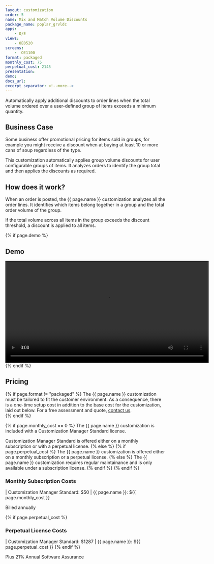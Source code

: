 ```yaml
---
layout: customization
order: 5
name: Mix and Match Volume Discounts
package_name: poplar_grvldc
apps:
    - O/E
views:
    - OE0520
screens:
    -  OE1100
format: packaged
monthly_cost: 75
perpetual_cost: 2145
presentation: 
demo: 
docs_url: 
excerpt_separator: <!--more-->
---
```


Automatically apply additional discounts to order lines when the 
total volume ordered over a user-defined group of items exceeds a 
minimum quantity.

<!--more-->

## Business Case

Some business offer promotional pricing for items sold in groups,
for example you might receive a discount when at buying at least
10 or more cans of soup regardless of the type.

This customization automatically applies group volume discounts
for user configurable groups of items.  It analyzes orders to 
identify the group total and then applies the discounts as required.

## How does it work?

When an order is posted, the {{ page.name }} customization 
analyzes all the order lines.  It identifies which items
belong together in a group and the total order volume of the
group.

If the total volume across all items in the group exceeds the 
discount threshold, a discount is applied to all items.

{% if page.demo %}
## Demo

<video width="640" controls>
  <source src="{{ page.demo }}" type="video/mp4">
  Your browser doesn't support the video tag.
</video>
{% endif %}

## Pricing

{% if page.format != "packaged" %}
The {{ page.name }} customization must be tailored to fit the customer 
environment. As a consequence, there is a one-time setup cost in addition 
to the base cost for the customization, laid out below. For a free assessment
and quote,  <a href="mailto:chris@poplars.dev">contact us</a>.  
{% endif %}

{% if page.monthly_cost == 0 %}
The {{ page.name }} customization is included with a Customization Manager 
Standard license.  

Customization Manager Standard is offered either on a monthly 
subscription or with a perpetual license.
{% else %}
    {% if page.perpetual_cost %}
The {{ page.name }} customization is offered either on a monthly 
subscription or a perpetual license.
    {% else %}
The {{ page.name }} customization requires regular maintainance and is only
available under a subscription license.
    {% endif %}
{% endif %}

### Monthly Subscription Costs

| Customization Manager Standard: $50
| {{ page.name }}: ${{ page.monthly_cost }}

Billed annually

{% if page.perpetual_cost %}
### Perpetual License Costs

| Customization Manager Standard: $1287
| {{ page.name }}: ${{ page.perpetual_cost }}
{% endif %}

Plus 21% Annual Software Assurance
